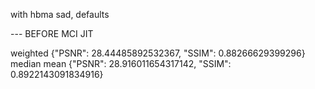with hbma sad, defaults

--- BEFORE MCI JIT

weighted {"PSNR": 28.44485892532367, "SSIM": 0.88266629399296}
median
mean {"PSNR": 28.916011654317142, "SSIM": 0.8922143091834916}